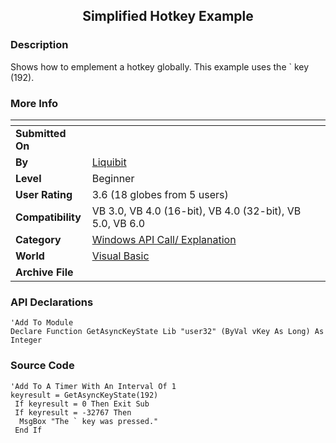 ﻿<div align="center">

## Simplified Hotkey Example


</div>

### Description

Shows how to emplement a hotkey globally. This example uses the ` key (192).
 
### More Info
 


<span>             |<span>
---                |---
**Submitted On**   |
**By**             |[Liquibit](https://github.com/Planet-Source-Code/PSCIndex/blob/master/ByAuthor/liquibit.md)
**Level**          |Beginner
**User Rating**    |3.6 (18 globes from 5 users)
**Compatibility**  |VB 3\.0, VB 4\.0 \(16\-bit\), VB 4\.0 \(32\-bit\), VB 5\.0, VB 6\.0
**Category**       |[Windows API Call/ Explanation](https://github.com/Planet-Source-Code/PSCIndex/blob/master/ByCategory/windows-api-call-explanation__1-39.md)
**World**          |[Visual Basic](https://github.com/Planet-Source-Code/PSCIndex/blob/master/ByWorld/visual-basic.md)
**Archive File**   |[](https://github.com/Planet-Source-Code/liquibit-simplified-hotkey-example__1-31172/archive/master.zip)

### API Declarations

```
'Add To Module
Declare Function GetAsyncKeyState Lib "user32" (ByVal vKey As Long) As Integer
```


### Source Code

```
'Add To A Timer With An Interval Of 1
keyresult = GetAsyncKeyState(192)
 If keyresult = 0 Then Exit Sub
 If keyresult = -32767 Then
  MsgBox "The ` key was pressed."
 End If
```

